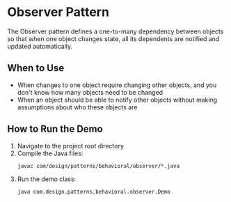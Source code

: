 # Observer Pattern

The Observer pattern defines a one-to-many dependency between objects so that when one object changes state, all its dependents are notified and updated automatically.

## When to Use
- When changes to one object require changing other objects, and you don't know how many objects need to be changed
- When an object should be able to notify other objects without making assumptions about who these objects are

## How to Run the Demo
1. Navigate to the project root directory
2. Compile the Java files:
   ```
   javac com/design/patterns/behavioral/observer/*.java
   ```
3. Run the demo class:
   ```
   java com.design.patterns.behavioral.observer.Demo
   ```
